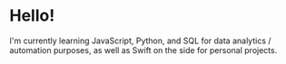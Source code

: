 # Hello!

I'm currently learning JavaScript, Python, and SQL for data analytics / automation purposes, as well as Swift on the side for personal projects.
